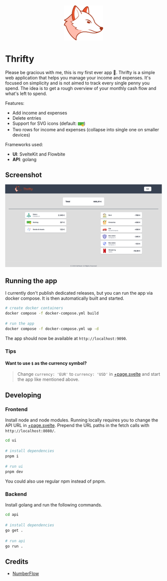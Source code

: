 <p align="center">
    <img src="ui/src/icons/fox.svg" width="25%">
</p>

# Thrifty

Please be gracious with me, this is my first ever app 🙈.  Thrifty is a simple web application that helps you manage your income and expenses.
It's focused on simplicity and is not aimed to track every single penny you spend.
The idea is to get a rough overview of your monthly cash flow and what's left to spend.

Features:
- Add income and expenses
- Delete entries
- Support for SVG icons (default: <img width=19 align=center alt="dollar" src="doc/default-icon.svg"/>)
- Two rows for income and expenses (collapse into single one on smaller devices)

Frameworks used:

- __UI__: SvelteKit and Flowbite
- __API__: golang

## Screenshot
![Screenshot](doc/screenshot.png)

## Running the app

I currently don't publish dedicated releases, but you can run the app via docker compose.
It is then automatically built and started.

```bash
# create docker containers
docker compose -f docker-compose.yml build

# run the app
docker compose -f docker-compose.yml up -d
```
The app should now be available at `http://localhost:9090`.

### Tips
#### Want to use `$` as the currency symbol?
>Change `currency: 'EUR'` to `currency: 'USD'` in [+page.svelte](ui/src/routes/+page.svelte) and start the app like mentioned above.


## Developing

### Frontend
Install node and node modules.
Running locally requires you to change the API URL in [+page.svelte](ui/src/routes/+page.svelte).
Prepend the URL paths in the fetch calls with `http://localhost:8080/`.
```bash
cd ui

# install dependencies
pnpm i

# run ui
pnpm dev
```
You could also use regular npm instead of pnpm.
### Backend
Install golang and run the following commands.
```bash
cd api

# install dependencies
go get .

# run api
go run .
```

## Credits
- [NumberFlow](https://number-flow.barvian.me/svelte)